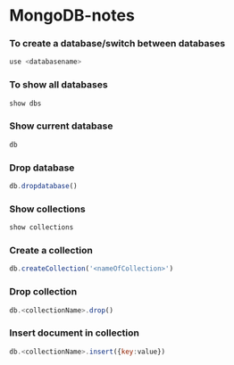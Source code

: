 # MongoDB-notes
### To create a database/switch between databases
```javascript
use <databasename>
```

### To show all databases
```javascript
show dbs
```

### Show current database
```javascript
db
```

### Drop database
```javascript
db.dropdatabase()
```

### Show collections
```javascript
show collections
```

### Create a collection
```javascript
db.createCollection('<nameOfCollection>')
```

### Drop collection
```javascript
db.<collectionName>.drop()
```

### Insert document in collection
```javascript
db.<collectionName>.insert({key:value})
```
